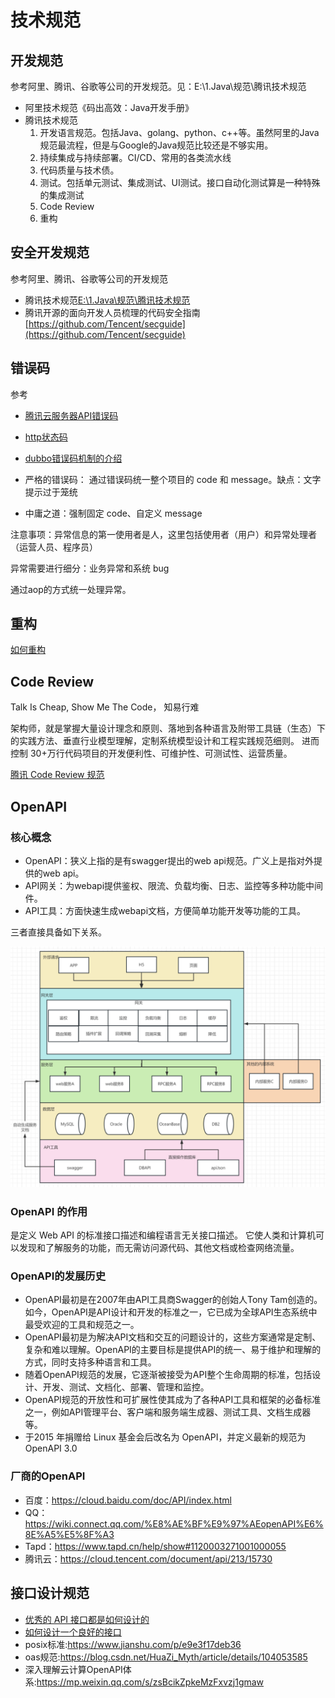 # 技术规范

## 开发规范

参考阿里、腾讯、谷歌等公司的开发规范。见：E:\1.Java\规范\腾讯技术规范

- 阿里技术规范《码出高效：Java开发手册》
- 腾讯技术规范 
    1. 开发语言规范。包括Java、golang、python、c++等。虽然阿里的Java规范最流程，但是与Google的Java规范比较还是不够实用。
    2. 持续集成与持续部署。CI/CD、常用的各类流水线
    3. 代码质量与技术债。
    4. 测试。包括单元测试、集成测试、UI测试。接口自动化测试算是一种特殊的集成测试
    5. Code Review
    6. 重构

## 安全开发规范

参考阿里、腾讯、谷歌等公司的开发规范

- 腾讯技术规范[E:\1.Java\规范\腾讯技术规范](E:\1.Java\规范\腾讯技术规范)
- 腾讯开源的面向开发人员梳理的代码安全指南[https://github.com/Tencent/secguide](https://github.com/Tencent/secguide)

## 错误码

参考
- [腾讯云服务器API错误码](https://cloud.tencent.com/document/product/213/30435)
- [http状态码](https://baike.baidu.com/item/HTTP%E7%8A%B6%E6%80%81%E7%A0%81/5053660?fr=aladdin)
- [dubbo错误码机制的介绍](https://cn.dubbo.apache.org/zh-cn/overview/mannual/java-sdk/faq/intro/)

- 严格的错误码： 通过错误码统一整个项目的 code 和 message。缺点：文字提示过于笼统
- 中庸之道：强制固定 code、自定义 message

注意事项：异常信息的第一使用者是人，这里包括使用者（用户）和异常处理者（运营人员、程序员）

异常需要进行细分：业务异常和系统 bug

通过aop的方式统一处理异常。

## 重构

[如何重构](https://mp.weixin.qq.com/s/Wjw3N6m2z8D1cOALUkg9-Q)

## Code Review
Talk Is Cheap, Show Me The Code，  知易行难

架构师，就是掌握大量设计理念和原则、落地到各种语言及附带工具链（生态）下的实践方法、垂直行业模型理解，定制系统模型设计和工程实践规范细则。
进而控制 30+万行代码项目的开发便利性、可维护性、可测试性、运营质量。

[腾讯 Code Review 规范](https://mp.weixin.qq.com/s/BZ_fZYiOWiW-MpmrCD5Qpg)

## OpenAPI

### 核心概念
- OpenAPI：狭义上指的是有swagger提出的web api规范。广义上是指对外提供的web api。
- API网关：为webapi提供鉴权、限流、负载均衡、日志、监控等多种功能中间件。
- API工具：方面快速生成webapi文档，方便简单功能开发等功能的工具。

三者直接具备如下关系。

![](img/jsgf/15ef4ce0.png)


### OpenAPI 的作用
是定义 Web API 的标准接口描述和编程语言无关接口描述。 它使人类和计算机可以发现和了解服务的功能，而无需访问源代码、其他文档或检查网络流量。

### OpenAPI的发展历史
- OpenAPI最初是在2007年由API工具商Swagger的创始人Tony Tam创造的。如今，OpenAPI是API设计和开发的标准之一，它已成为全球API生态系统中最受欢迎的工具和规范之一。
- OpenAPI最初是为解决API文档和交互的问题设计的，这些方案通常是定制、复杂和难以理解。OpenAPI的主要目标是提供API的统一、易于维护和理解的方式，同时支持多种语言和工具。
- 随着OpenAPI规范的发展，它逐渐被接受为API整个生命周期的标准，包括设计、开发、测试、文档化、部署、管理和监控。
- OpenAPI规范的开放性和可扩展性使其成为了各种API工具和框架的必备标准之一，例如API管理平台、客户端和服务端生成器、测试工具、文档生成器等。
- 于2015 年捐赠给 Linux 基金会后改名为 OpenAPI，并定义最新的规范为 OpenAPI 3.0

### 厂商的OpenAPI
- 百度：https://cloud.baidu.com/doc/API/index.html
- QQ： https://wiki.connect.qq.com/%E8%AE%BF%E9%97%AEopenAPI%E6%8E%A5%E5%8F%A3
- Tapd：https://www.tapd.cn/help/show#1120003271001000055
- 腾讯云：https://cloud.tencent.com/document/api/213/15730

## 接口设计规范

- [优秀的 API 接口都是如何设计的](https://www.bilibili.com/read/cv18827925)
- [如何设计一个良好的接口](http://www.noobyard.com/article/p-eetbjijp-md.html)
- posix标准:https://www.jianshu.com/p/e9e3f17deb36
- oas规范:https://blog.csdn.net/HuaZi_Myth/article/details/104053585
- 深入理解云计算OpenAPI体系:https://mp.weixin.qq.com/s/zsBcikZpkeMzFxvzj1gmaw